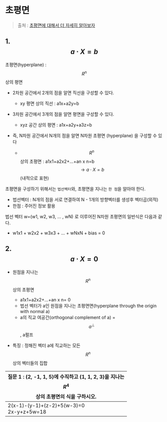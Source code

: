 # 초평면

> 출처 : [초평면에 대해서 더 자세히 알아보자](http://blog.naver.com/ldj1725/220788975131)

## 1. $$a \cdot X =b $$

초평면(hyperplane) : $$R^n $$상의 평면

- 2차원 공간에서 2개의 점을 알면 직선을 구성할 수 있다.
    - xy 평면 상의 직선 :  a1x+a2y=b


- 3차원 공간에서 3개의 점을 알면 평면을 구성할 수 있다.
    - xyz 공간 상의 평면 : a1x+a2y+a3z=b


- 즉, N차원 공간에서 N개의 점을 알면 N차원 초평면 (hyperplane) 을 구성할 수 있다
    - $$R^n$$상의 초평면 : a1x1+a2x2+...+an x n=b $$\rightarrow a \cdot X =b $$(내적으로 표현)


초평면을 구성하기 위해서는 `법선벡터`와, 초평면을 지나는 `한 점`을 알아야 한다.
- 법선벡터 : N개의 점을 서로 연결하여 N - 1개의 방향벡터를 생성후 벡터곱(외적) 
- 한점 : 주어진 정보 활용

법선 벡터 w=(w1, w2, w3, ... , wN) 로 이루어진 N차원 초평면의 일반식은 다음과 같다.
- w1x1 + w2x2 + w3x3 + ... + wNxN + bias = 0


## 2. $$a \cdot X = 0 $$ 
- 원점을 지나는 $$R^n$$상의 초평면
    - a1x1+a2x2+...+an x n= 0
    - 법선 벡터가 a인 원점을 지나는 초평면면(hyperplane through the origin with normal a)
    - a의 직교 여공간(orthogonal complement of a) = $$a^{\bot}$$, a펄프 


- 특징 : 정해진 벡터 a에 직교하는 모든 $$R^n$$ 상의 벡터들의 집합



|질문 1 : (2, -1, 1, 5)에 수직하고 (1, 1, 2, 3)을 지나는 $$R^4$$ 상의 초평면의 식을 구하시오.|
|-|
|2(x-1)-(y-1)+(z-2)+5(w-3)=0 <br>2x-y+z+5w=18|